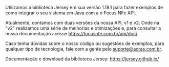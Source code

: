 Utilizamos a biblioteca Jersey em sua versão 1.19.1 para fazer exemplos de como integrar o seu sistema em Java com a o Focus NFe API.

Atualmente, contamos com duas versões da nossa API, v1 e v2. Onde na "v2" realizamos uma série de melhorias e otimizações e, para consultar a nossa documentação acesse https://focusnfe.com.br/api/doc/.

Caso tenha dúvidas sobre o nosso código ou sugestões de exemplos, para qualquer tipo de tecnologia, fale com a gente pelo suporte@acras.com.br.

Documentação e download da biblioteca Jersey: https://jersey.github.io/
